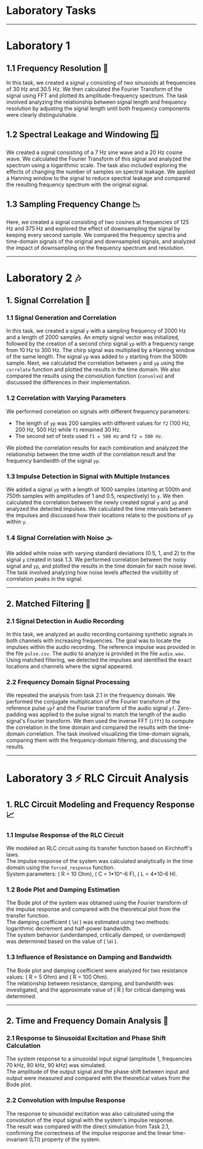 # Laboratory Tasks

---

# Laboratory 1

## 1.1 Frequency Resolution 📏
In this task, we created a signal `y` consisting of two sinusoids at frequencies of 30 Hz and 30.5 Hz. We then calculated the Fourier Transform of the signal using FFT and plotted its amplitude-frequency spectrum. The task involved analyzing the relationship between signal length and frequency resolution by adjusting the signal length until both frequency components were clearly distinguishable. 

## 1.2 Spectral Leakage and Windowing 🪟
We created a signal consisting of a 7 Hz sine wave and a 20 Hz cosine wave. We calculated the Fourier Transform of this signal and analyzed the spectrum using a logarithmic scale. The task also included exploring the effects of changing the number of samples on spectral leakage. We applied a Hanning window to the signal to reduce spectral leakage and compared the resulting frequency spectrum with the original signal.

## 1.3 Sampling Frequency Change 📉
Here, we created a signal consisting of two cosines at frequencies of 125 Hz and 375 Hz and explored the effect of downsampling the signal by keeping every second sample. We compared the frequency spectra and time-domain signals of the original and downsampled signals, and analyzed the impact of downsampling on the frequency spectrum and resolution.

---

# Laboratory 2 🎶

## 1. Signal Correlation 📡

### 1.1 Signal Generation and Correlation
In this task, we created a signal `y` with a sampling frequency of 2000 Hz and a length of 2000 samples. An empty signal vector was initialized, followed by the creation of a second chirp signal `yp` with a frequency range from 10 Hz to 300 Hz. The chirp signal was multiplied by a Hanning window of the same length. The signal `yp` was added to `y` starting from the 500th sample. Next, we calculated the correlation between `y` and `yp` using the `correlate` function and plotted the results in the time domain. We also compared the results using the convolution function (`convolve`) and discussed the differences in their implementation.

### 1.2 Correlation with Varying Parameters
We performed correlation on signals with different frequency parameters:
- The length of `yp` was 200 samples with different values for `f2` (100 Hz, 200 Hz, 500 Hz) while `f1` remained 30 Hz.
- The second set of tests used `f1 = 500 Hz` and `f2 = 500 Hz`.

We plotted the correlation results for each combination and analyzed the relationship between the time width of the correlation result and the frequency bandwidth of the signal `yp`.

### 1.3 Impulse Detection in Signal with Multiple Instances
We added a signal `yp` with a length of 1000 samples (starting at 500th and 750th samples with amplitudes of 1 and 0.5, respectively) to `y`. We then calculated the correlation between the newly created signal `y` and `yp` and analyzed the detected impulses. We calculated the time intervals between the impulses and discussed how their locations relate to the positions of `yp` within `y`.

### 1.4 Signal Correlation with Noise 🌫️
We added white noise with varying standard deviations (0.5, 1, and 2) to the signal `y` created in task 1.3. We performed correlation between the noisy signal and `yp`, and plotted the results in the time domain for each noise level. The task involved analyzing how noise levels affected the visibility of correlation peaks in the signal.

---

## 2. Matched Filtering 🎯

### 2.1 Signal Detection in Audio Recording
In this task, we analyzed an audio recording containing synthetic signals in both channels with increasing frequencies. The goal was to locate the impulses within the audio recording. The reference impulse was provided in the file `pulse.csv`. The audio to analyze is provided in the file `audio.wav`. Using matched filtering, we detected the impulses and identified the exact locations and channels where the signal appeared.

### 2.2 Frequency Domain Signal Processing
We repeated the analysis from task 2.1 in the frequency domain. We performed the conjugate multiplication of the Fourier transform of the reference pulse `ypf` and the Fourier transform of the audio signal `yf`. Zero-padding was applied to the pulse signal to match the length of the audio signal's Fourier transform. We then used the inverse FFT (`ifft`) to compute the correlation in the time domain and compared the results with the time-domain correlation. The task involved visualizing the time-domain signals, comparing them with the frequency-domain filtering, and discussing the results.

---

# Laboratory 3 ⚡ RLC Circuit Analysis

## 1. RLC Circuit Modeling and Frequency Response 📈

### 1.1 Impulse Response of the RLC Circuit  
We modeled an RLC circuit using its transfer function based on Kirchhoff's laws.  
The impulse response of the system was calculated analytically in the time domain using the `forced_response` function.  
System parameters: \( R = 10 Ohm), \( C = 1\*10^-6 F), \( L = 4\*10-6 H).

### 1.2 Bode Plot and Damping Estimation  
The Bode plot of the system was obtained using the Fourier transform of the impulse response and compared with the theoretical plot from the transfer function.  
The damping coefficient \( \xi \) was estimated using two methods: logarithmic decrement and half-power bandwidth.  
The system behavior (underdamped, critically damped, or overdamped) was determined based on the value of \( \xi \).

### 1.3 Influence of Resistance on Damping and Bandwidth  
The Bode plot and damping coefficient were analyzed for two resistance values: \( R = 5 Ohm) and \( R = 100 Ohm).  
The relationship between resistance, damping, and bandwidth was investigated, and the approximate value of \( R \) for critical damping was determined.

---

## 2. Time and Frequency Domain Analysis 🔄

### 2.1 Response to Sinusoidal Excitation and Phase Shift Calculation  
The system response to a sinusoidal input signal (amplitude 1, frequencies 70 kHz, 80 kHz, 90 kHz) was simulated.  
The amplitude of the output signal and the phase shift between input and output were measured and compared with the theoretical values from the Bode plot.

### 2.2 Convolution with Impulse Response  
The response to sinusoidal excitation was also calculated using the convolution of the input signal with the system's impulse response.  
The result was compared with the direct simulation from Task 2.1, confirming the correctness of the impulse response and the linear time-invariant (LTI) property of the system.

